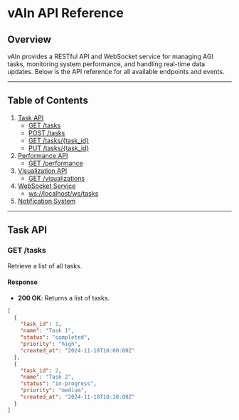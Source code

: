 # vAIn API Reference

## Overview
vAIn provides a RESTful API and WebSocket service for managing AGI tasks, monitoring system performance, and handling real-time data updates. Below is the API reference for all available endpoints and events.

---

## Table of Contents
1. [Task API](#task-api)
   - [GET /tasks](#get-tasks)
   - [POST /tasks](#post-tasks)
   - [GET /tasks/{task_id}](#get-task-id)
   - [PUT /tasks/{task_id}](#put-task-id)
2. [Performance API](#performance-api)
   - [GET /performance](#get-performance)
3. [Visualization API](#visualization-api)
   - [GET /visualizations](#get-visualizations)
4. [WebSocket Service](#websocket-service)
   - [ws://localhost/ws/tasks](#ws-tasks)
5. [Notification System](#notification-system)

---

## Task API

### GET /tasks
Retrieve a list of all tasks.

#### Response
- **200 OK**: Returns a list of tasks.
```json
[
  {
    "task_id": 1,
    "name": "Task 1",
    "status": "completed",
    "priority": "high",
    "created_at": "2024-11-18T10:00:00Z"
  },
  {
    "task_id": 2,
    "name": "Task 2",
    "status": "in-progress",
    "priority": "medium",
    "created_at": "2024-11-18T10:30:00Z"
  }
]
